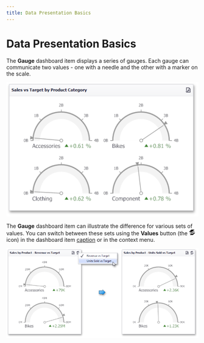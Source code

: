 ```yaml
---
title: Data Presentation Basics
---
```

# Data Presentation Basics
The **Gauge** dashboard item displays a series of gauges. Each gauge can communicate two values - one with a needle and the other with a marker on the scale.

![MainFeatures_Gauges](../../../../images/Img18176.png)

The **Gauge** dashboard item can illustrate the difference for various sets of values. You can switch between these sets using the **Values** button (the ![DashboardItems_OtherElements](../../../../images/Img20169.png) icon) in the dashboard item [caption](../../../../../dashboard-for-desktop/articles/dashboard-viewer/data-presentation/dashboard-layout.md) or in the context menu.

![Gauges_SwitchValues](../../../../images/Img22417.png)